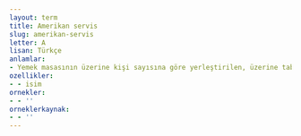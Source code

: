 ```yaml
---
layout: term
title: Amerikan servis
slug: amerikan-servis
letter: A
lisan: Türkçe
anlamlar:
- Yemek masasının üzerine kişi sayısına göre yerleştirilen, üzerine tabak, bardak, kaşık vb. yerleştirilen, kumaş, keçe, naylon, kâğıt vb. malzemeden yapılan tabak altı örtüsü; supla
ozellikler:
- - isim
ornekler:
- - ''
orneklerkaynak:
- - ''
---
```

